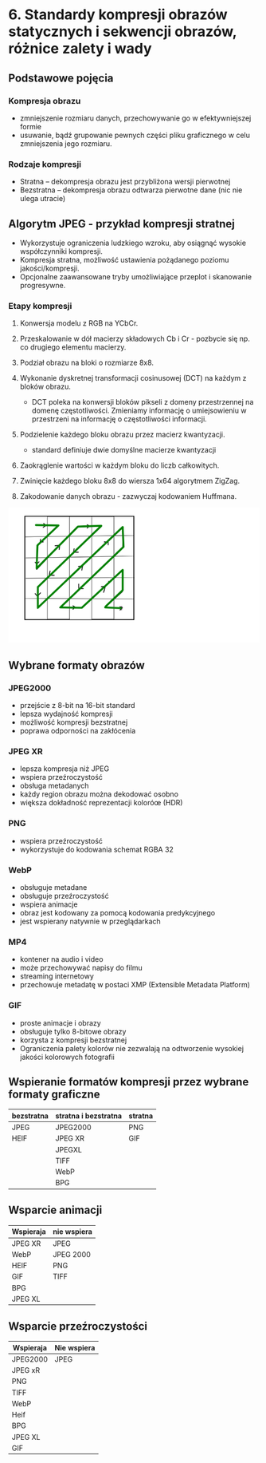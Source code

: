 # 6. Standardy kompresji obrazów statycznych i sekwencji obrazów, różnice zalety i wady

## Podstawowe pojęcia

### Kompresja obrazu
- zmniejszenie rozmiaru danych, przechowywanie go w efektywniejszej formie
- usuwanie, bądź grupowanie pewnych części pliku graficznego w celu zmniejszenia jego rozmiaru.


### Rodzaje kompresji 
- Stratna – dekompresja obrazu jest przybliżona wersji pierwotnej
- Bezstratna – dekompresja obrazu odtwarza pierwotne dane (nic nie ulega utracie)

## Algorytm JPEG - przykład kompresji stratnej

- Wykorzystuje ograniczenia ludzkiego wzroku, aby osiągnąć wysokie współczynniki kompresji.
- Kompresja stratna, możliwość ustawienia pożądanego poziomu jakości/kompresji.
- Opcjonalne zaawansowane tryby umożliwiające przeplot i skanowanie progresywne.

### Etapy kompresji 

1. Konwersja modelu z RGB na YCbCr.
2. Przeskalowanie w dół macierzy składowych Cb i Cr - pozbycie się np. co drugiego elementu macierzy.
3. Podział obrazu na bloki o rozmiarze 8x8.
4. Wykonanie dyskretnej transformacji cosinusowej (DCT) na każdym z bloków obrazu.
    
    - DCT poleka na konwersji bloków pikseli z domeny przestrzennej na domenę częstotliwości. Zmieniamy informację o umiejsowieniu w przestrzeni na informację o częstotliwości informacji. 

5. Podzielenie każdego bloku obrazu przez macierz kwantyzacji.

    - standard definiuje dwie domyślne macierze kwantyzacji

6. Zaokrąglenie wartości w każdym bloku do liczb całkowitych.
7. Zwinięcie każdego bloku 8x8 do wiersza 1x64 algorytmem ZigZag.
8. Zakodowanie danych obrazu - zazwyczaj kodowaniem Huffmana.

![Zig zag algorytm](../images/matrix_zag-zag.png)


## Wybrane formaty obrazów

### JPEG2000
- przejście z 8-bit na 16-bit standard
- lepsza wydajność kompresji
- możliwość kompresji bezstratnej
- poprawa odporności na zakłócenia

### JPEG XR 
- lepsza kompresja niż JPEG
- wspiera przeźroczystość
- obsługa metadanych
- każdy region obrazu można dekodować osobno
- większa dokładność reprezentacji koloróœ (HDR) 

### PNG 
- wspiera przeźroczystość 
- wykorzystuje do kodowania schemat RGBA 32 

### WebP
- obsługuje metadane 
- obsługuje przeźroczystość
- wspiera animacje
- obraz jest kodowany za pomocą kodowania predykcyjnego 
- jest wspierany natywnie w przeglądarkach

### MP4 
- kontener na audio i video
- może przechowywać napisy do filmu
- streaming internetowy
- przechowuje metadatę w postaci XMP (Extensible Metadata Platform)

### GIF
- proste animacje i obrazy
- obsługuje tylko 8-bitowe obrazy 
- korzysta z kompresji bezstratnej
- Ograniczenia palety kolorów nie zezwalają na odtworzenie wysokiej jakości kolorowych fotografii




## Wspieranie formatów kompresji przez wybrane formaty graficzne

|bezstratna|stratna i bezstratna|stratna|
|---|---|---|
|JPEG|JPEG2000|PNG|
|HEIF|JPEG XR| GIF|
||JPEGXL|
||TIFF||
||WebP|
||BPG|

## Wsparcie animacji 

|Wspieraja| nie wspiera|
|---|---|
|JPEG XR| JPEG|
|WebP| JPEG 2000|
|HEIF| PNG|
|GIF| TIFF|
|BPG||
|JPEG XL|

## Wsparcie przeźroczystości
|Wspieraja| Nie wspiera|
|---|---|
|JPEG2000| JPEG|
|JPEG xR| 
|PNG|
|TIFF|
|WebP|
|Heif|
|BPG|
|JPEG XL|
|GIF|